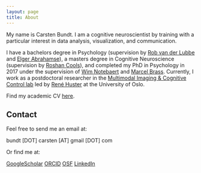 ```yaml
---
layout: page
title: About
---
```


My name is Carsten Bundt. I am a cognitive neuroscientist by training with a particular interest in data analysis, visualization, and communication.

I have a bachelors degree in Psychology (supervision by [Rob van der Lubbe](https://people.utwente.nl/r.h.j.vanderlubbe) and [Elger Abrahamse](https://research.tilburguniversity.edu/en/persons/elger-abrahamse)), a masters degree in Cognitive Neuroscience (supervision by [Roshan Cools](https://www.roshancools.com/)), and completed my PhD in Psychology in 2017 under the supervision of [Wim Notebaert](https://www.notelab.be/) and [Marcel Brass](https://social-intelligence-group.github.io/). Currently, I work as a postdoctoral researcher in the [Multimodal Imaging & Cognitive Control lab](https://www.micc-lab.com/) led by [René Huster](https://scholar.google.com/citations?user=w0GRwhwAAAAJ&hl=en&oi=ao) at the University of Oslo. 

Find my academic CV [here](https://drive.google.com/file/d/1rFV7Gqb_UU_l_iN4bYLzJxGvLZxdcmQG/view?usp=sharing). 

## Contact
Feel free to send me an email at: 

bundt [DOT] carsten [AT] gmail [DOT] com 


Or find me at:

[GoogleScholar](https://scholar.google.be/citations?user=XVWNeUUAAAAJ&hl=de)
[ORCID](https://orcid.org/0000-0002-3464-2330)
[OSF](https://osf.io/gkr9n/)
[LinkedIn](https://no.linkedin.com/in/carsten-bundt-phd-2a8806194) 
